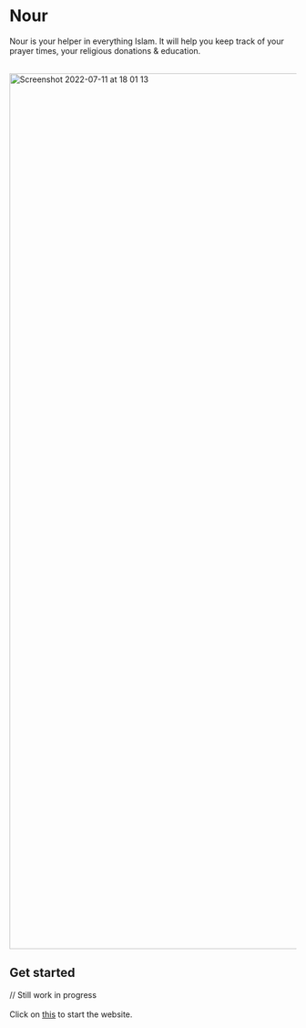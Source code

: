 # Nour

Nour is your helper in everything Islam. It will help you keep track of your prayer times, your religious donations & education.

<br>

<img width="1536" alt="Screenshot 2022-07-11 at 18 01 13" src="https://user-images.githubusercontent.com/96595583/178307878-9fe06521-33f5-44f1-980f-b4c1f2d6009d.png">

## Get started

// Still work in progress<br><br>
Click on [this](https://nourislam.netlify.app/) to start the website.
